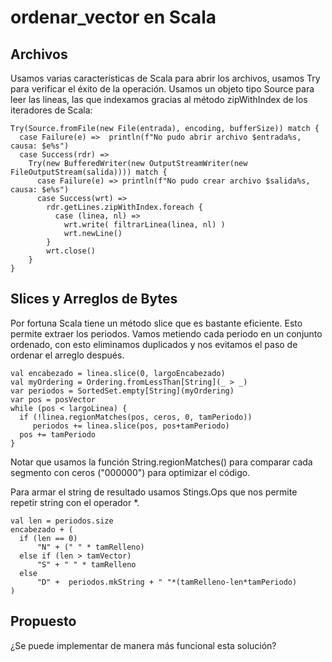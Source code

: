 # ordenar_vector en Scala

## Archivos

Usamos varias características de Scala para abrir los archivos, usamos Try para verificar el éxito de la operación.
Usamos un objeto tipo Source para leer las lineas, las que indexamos gracias al método zipWithIndex de los iteradores de Scala:

    Try(Source.fromFile(new File(entrada), encoding, bufferSize)) match {
      case Failure(e) =>  println(f"No pudo abrir archivo $entrada%s, causa: $e%s")
      case Success(rdr) => 
        Try(new BufferedWriter(new OutputStreamWriter(new FileOutputStream(salida)))) match {
          case Failure(e) => println(f"No pudo crear archivo $salida%s, causa: $e%s")
          case Success(wrt) => 
            rdr.getLines.zipWithIndex.foreach { 
              case (linea, nl) =>
                wrt.write( filtrarLinea(linea, nl) )
                wrt.newLine()
            }
            wrt.close()
        }
    }

## Slices y Arreglos de Bytes

Por fortuna Scala tiene un método slice que es bastante eficiente. Esto permite extraer los periodos.
Vamos metiendo cada periodo en un conjunto ordenado, con esto eliminamos duplicados y nos evitamos el paso de ordenar el arreglo después.

    val encabezado = linea.slice(0, largoEncabezado)
    val myOrdering = Ordering.fromLessThan[String](_ > _)
    var periodos = SortedSet.empty[String](myOrdering)
    var pos = posVector
    while (pos < largoLinea) {
      if (!linea.regionMatches(pos, ceros, 0, tamPeriodo)) 
         periodos += linea.slice(pos, pos+tamPeriodo)
      pos += tamPeriodo
    }

Notar que usamos la función String.regionMatches() para comparar cada segmento con ceros ("000000") para optimizar el código.
    
Para armar el string de resultado usamos Stings.Ops que nos permite repetir string con el operador *.

    val len = periodos.size
    encabezado + (
      if (len == 0) 
          "N" + (" " * tamRelleno)
      else if (len > tamVector)
          "S" + " " * tamRelleno
      else 
          "D" +  periodos.mkString + " "*(tamRelleno-len*tamPeriodo)
    )

## Propuesto

¿Se puede implementar de manera más funcional esta solución?

